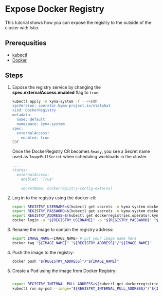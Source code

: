 # Expose Docker Registry

This tutorial shows how you can expose the registry to the outside of the cluster with Istio.

## Prerequsities

* [kubectl](https://kubernetes.io/docs/tasks/tools/)
* [Docker](https://www.docker.com/)

## Steps

1. Expose the registry service by changing the **spec.externalAccess.enabled** flag to `true`:

    ```bash
    kubectl apply -n kyma-system -f - <<EOF
    apiVersion: operator.kyma-project.io/v1alpha1
    kind: DockerRegistry
    metadata:
      name: default
      namespace: kyma-system
    spec:
      externalAccess:
        enabled: true
    EOF
    ```

   Once the DockerRegistry CR becomes `Ready`, you see a Secret name used as `ImagePullSecret` when scheduling workloads in the cluster.

    ```yaml
    ...
    status:
      externalAccess:
        enabled: "True"
        ...
        secretName: dockerregistry-config-external
    ```

2. Log in to the registry using the docker-cli:

    ```bash
    export REGISTRY_USERNAME=$(kubectl get secrets -n kyma-system dockerregistry-config-external -o jsonpath={.data.username} | base64 -d)
    export REGISTRY_PASSWORD=$(kubectl get secrets -n kyma-system dockerregistry-config-external -o jsonpath={.data.password} | base64 -d)
    export REGISTRY_ADDRESS=$(kubectl get dockerregistries.operator.kyma-project.io -n kyma-system default -ojsonpath={.status.externalAccess.pushAddress})
    docker login -u "${REGISTRY_USERNAME}" -p "${REGISTRY_PASSWORD}" "${REGISTRY_ADDRESS}"
    ```

3. Rename the image to contain the registry address:

    ```bash
    export IMAGE_NAME=<IMAGE_NAME> # put your image name here
    docker tag "${IMAGE_NAME}" "${REGISTRY_ADDRESS}"/"${IMAGE_NAME}"
    ```

4. Push the image to the registry:

    ```bash
    docker push "${REGISTRY_ADDRESS}"/"${IMAGE_NAME}"
    ```

5. Create a Pod using the image from Docker Registry:

    ```bash

    export REGISTRY_INTERNAL_PULL_ADDRESS=$(kubectl get dockerregistries.operator.kyma-project.io -n kyma-system default -ojsonpath={.status.internalAccess.pullAddress})
    kubectl run my-pod --image="${REGISTRY_INTERNAL_PULL_ADDRESS}"/"${IMAGE_NAME}" --overrides='{ "spec": { "imagePullSecrets": [ { "name": "dockerregistry-config" } ] } }'
    ```
